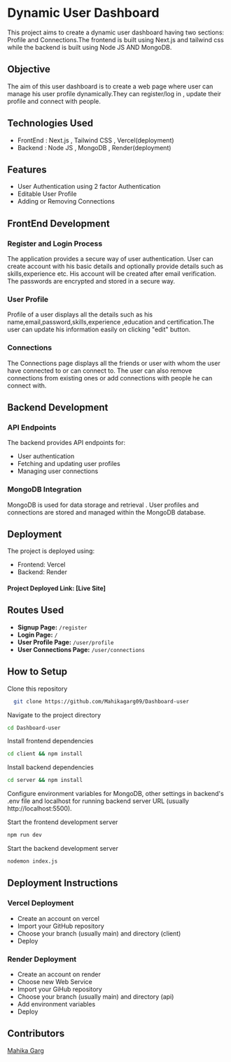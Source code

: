
# Dynamic User Dashboard

This project aims to create a dynamic user dashboard having two sections: Profile and Connections.The frontend is built using Next.js and tailwind css while the backend is built using Node JS AND MongoDB.

## Objective
The aim of this user dashboard is to create a web page where user can manage his user profile dynamically.They can register/log in ,
update their profile and connect with people.

## Technologies Used
- FrontEnd : Next.js , Tailwind CSS , Vercel(deployment)
- Backend  : Node JS , MongoDB , Render(deployment)

## Features

- User Authentication using 2 factor Authentication
- Editable User Profile
- Adding or Removing Connections
## FrontEnd Development

### Register and Login Process
The application provides a secure way of user authentication.
User can create account with his basic details and optionally provide details such as skills,experience etc. His account will be created after email verification. The passwords are encrypted and stored in a secure way.

### User Profile 
Profile of a user displays all the details such as his name,email,password,skills,experience ,education and certification.The user can update his information easily on clicking "edit" button.

### Connections 
The Connections page displays all the friends or user with whom the user have connected to or can connect to. The user can also remove connections from existing ones or add connections with people he can connect with.


## Backend Development

### API Endpoints
The backend provides API endpoints for:
- User authentication
- Fetching and updating user profiles
- Managing user connections

### MongoDB Integration
MongoDB is used for data storage and retrieval . User profiles and connections are stored and managed within the MongoDB database.

## Deployment

The project is deployed using:
- Frontend: Vercel
- Backend: Render

#### Project Deployed Link: [Live Site]

## Routes Used

- **Signup Page:** `/register`
- **Login Page:** `/`
- **User Profile Page:** `/user/profile`
- **User Connections Page:** `/user/connections`

## How to Setup

Clone this repository
```bash
  git clone https://github.com/Mahikagarg09/Dashboard-user

```
Navigate to the project directory
```bash
cd Dashboard-user
```

Install frontend dependencies
```bash
cd client && npm install
```
Install backend dependencies
```bash
cd server && npm install
```
Configure environment variables for MongoDB, other settings in backend's .env file and localhost for running backend server URL (usually http://localhost:5500).

Start the frontend development server
```bash
npm run dev
```
Start the backend development server
```bash
nodemon index.js
```
## Deployment Instructions

### Vercel Deployment
- Create an account on vercel
- Import your GitHub repository
- Choose your branch (usually main) and directory (client)
- Deploy

### Render Deployment
- Create an account on render
- Choose new Web Service
- Import your GiHub repository
- Choose your branch (usually main) and directory (api)
- Add environment variables
- Deploy

## Contributors 
[Mahika Garg](https://github.com/Mahikagarg09)